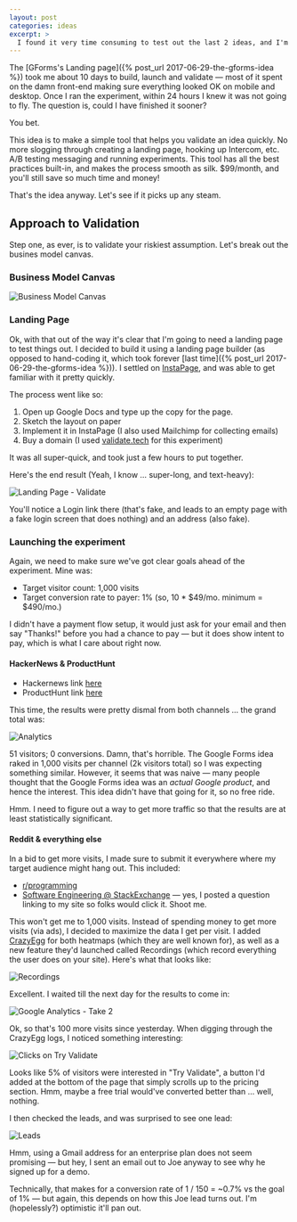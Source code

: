 ```yaml
---
layout: post
categories: ideas
excerpt: >
  I found it very time consuming to test out the last 2 ideas, and I'm wondering if there's a quicker way to do that specifically for testing out product ideas. That's what I'll be testing with this experiment.
---
```


The [GForms's Landing page]({% post_url 2017-06-29-the-gforms-idea %}) took me about 10 days to build, launch and validate — most of it spent on the damn front-end making sure everything looked OK on mobile and desktop. Once I ran the experiment, within 24 hours I knew it was not going to fly. The question is, could I have finished it sooner?

You bet.

This idea is to make a simple tool that helps you validate an idea quickly. No more slogging through creating a landing page, hooking up Intercom, etc. A/B testing messaging and running experiments. This tool has all the best practices built-in, and makes the process smooth as silk. $99/month, and you'll still save so much time and money!

That's the idea anyway. Let's see if it picks up any steam.

## Approach to Validation

Step one, as ever, is to validate your riskiest assumption. Let's break out the busines model canvas.

### Business Model Canvas

![Business Model Canvas](/assets/business-model-canvas-validate.png)

### Landing Page

Ok, with that out of the way it's clear that I'm going to need a landing page to test things out. I decided to build it using a landing page builder (as opposed to hand-coding it, which took forever [last time]({% post_url 2017-06-29-the-gforms-idea %})). I settled on [InstaPage](http://instapage.com), and was able to get familiar with it pretty quickly.

The process went like so:
1. Open up Google Docs and type up the copy for the page.
2. Sketch the layout on paper
3. Implement it in InstaPage (I also used Mailchimp for collecting emails)
4. Buy a domain (I used [validate.tech](http://validate.tech) for this experiment)

It was all super-quick, and took just a few hours to put together.

Here's the end result (Yeah, I know &hellip; super-long, and text-heavy):

![Landing Page - Validate](/assets/landing-page-validate.png)

You'll notice a Login link there (that's fake, and leads to an empty page with a fake login screen that does nothing) and an address (also fake).

### Launching the experiment

Again, we need to make sure we've got clear goals ahead of the experiment. Mine was:
- Target visitor count: 1,000 visits
- Target conversion rate to payer: 1% (so, 10 * $49/mo. minimum = $490/mo.)

I didn't have a payment flow setup, it would just ask for your email and then say "Thanks!" before you had a chance to pay &mdash; but it does show intent to pay, which is what I care about right now.

#### HackerNews &amp; ProductHunt

- Hackernews link [here](https://news.ycombinator.com/item?id=14654999)
- ProductHunt link [here](https://www.producthunt.com/posts/validate)

This time, the results were pretty dismal from both channels &hellip; the grand total was: 

![Analytics](/assets/analytics-validate-1.png)

51 visitors; 0 conversions. Damn, that's horrible. The Google Forms idea raked in 1,000 visits per channel (2k visitors total) so I was expecting something similar. However, it seems that was naive &mdash; many people thought that the Google Forms idea was an *actual Google product*, and hence the interest. This idea didn't have that going for it, so no free ride.

Hmm. I need to figure out a way to get more traffic so that the results are at least statistically significant. 

#### Reddit &amp; everything else

In a bid to get more visits, I made sure to submit it everywhere where my target audience might hang out. This included:

- [r/programming](https://www.reddit.com/r/programming/comments/6khslc/test_your_startup_idea_in_under_24_hours/)
- [Software Engineering @ StackExchange](https://softwareengineering.stackexchange.com/questions/351961/how-can-i-effectively-test-a-product-idea-before-building-it) &mdash; yes, I posted a question linking to my site so folks would click it. Shoot me.

This won't get me to 1,000 visits. Instead of spending money to get more visits (via ads), I decided to maximize the data I get per visit. I added [CrazyEgg](http://crazyegg.com) for both heatmaps (which they are well known for), as well as a new feature they'd launched called Recordings (which record everything the user does on your site). Here's what that looks like:

![Recordings](/assets/crazyegg-recordings-validate.png)

Excellent. I waited till the next day for the results to come in:

![Google Analytics - Take 2](/assets/analytics-validate-2.png)

Ok, so that's 100 more visits since yesterday. When digging through the CrazyEgg logs, I noticed something interesting:

![Clicks on Try Validate](/assets/analytics-try-clicks.png)

Looks like 5% of visitors were interested in "Try Validate", a button I'd added at the bottom of the page that simply scrolls up to the pricing section. Hmm, maybe a free trial would've converted better than &hellip; well, nothing.

I then checked the leads, and was surprised to see one lead:

![Leads](/assets/leads-validate-one.png)

Hmm, using a Gmail address for an enterprise plan does not seem promising &mdash; but hey, I sent an email out to Joe anyway to see why he signed up for a demo.

Technically, that makes for a conversion rate of 1 / 150 = ~0.7% vs the goal of 1% &mdash; but again, this depends on how this Joe lead turns out. I'm (hopelessly?) optimistic it'll pan out.


